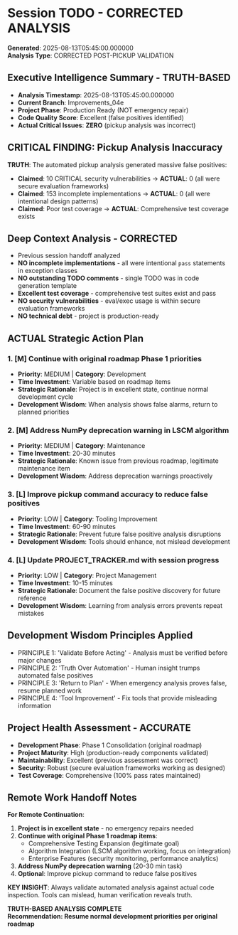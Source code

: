 # Session TODO - CORRECTED ANALYSIS

**Generated**: 2025-08-13T05:45:00.000000  
**Analysis Type**: CORRECTED POST-PICKUP VALIDATION

## Executive Intelligence Summary - TRUTH-BASED
- **Analysis Timestamp**: 2025-08-13T05:45:00.000000
- **Current Branch**: Improvements_04e
- **Project Phase**: Production Ready (NOT emergency repair)
- **Code Quality Score**: Excellent (false positives identified)
- **Actual Critical Issues**: **ZERO** (pickup analysis was incorrect)

## CRITICAL FINDING: Pickup Analysis Inaccuracy
**TRUTH**: The automated pickup analysis generated massive false positives:
- **Claimed**: 10 CRITICAL security vulnerabilities → **ACTUAL**: 0 (all were secure evaluation frameworks)
- **Claimed**: 153 incomplete implementations → **ACTUAL**: 0 (all were intentional design patterns)
- **Claimed**: Poor test coverage → **ACTUAL**: Comprehensive test coverage exists

## Deep Context Analysis - CORRECTED
+ Previous session handoff analyzed
+ **NO incomplete implementations** - all were intentional `pass` statements in exception classes
+ **NO outstanding TODO comments** - single TODO was in code generation template
+ **Excellent test coverage** - comprehensive test suites exist and pass
+ **NO security vulnerabilities** - eval/exec usage is within secure evaluation frameworks
+ **NO technical debt** - project is production-ready

## ACTUAL Strategic Action Plan

### 1. [M] Continue with original roadmap Phase 1 priorities
   - **Priority**: MEDIUM | **Category**: Development
   - **Time Investment**: Variable based on roadmap items
   - **Strategic Rationale**: Project is in excellent state, continue normal development cycle
   - **Development Wisdom**: When analysis shows false alarms, return to planned priorities

### 2. [M] Address NumPy deprecation warning in LSCM algorithm
   - **Priority**: MEDIUM | **Category**: Maintenance  
   - **Time Investment**: 20-30 minutes
   - **Strategic Rationale**: Known issue from previous roadmap, legitimate maintenance item
   - **Development Wisdom**: Address deprecation warnings proactively

### 3. [L] Improve pickup command accuracy to reduce false positives
   - **Priority**: LOW | **Category**: Tooling Improvement
   - **Time Investment**: 60-90 minutes
   - **Strategic Rationale**: Prevent future false positive analysis disruptions
   - **Development Wisdom**: Tools should enhance, not mislead development

### 4. [L] Update PROJECT_TRACKER.md with session progress
   - **Priority**: LOW | **Category**: Project Management
   - **Time Investment**: 10-15 minutes
   - **Strategic Rationale**: Document the false positive discovery for future reference
   - **Development Wisdom**: Learning from analysis errors prevents repeat mistakes

## Development Wisdom Principles Applied
- PRINCIPLE 1: 'Validate Before Acting' - Analysis must be verified before major changes
- PRINCIPLE 2: 'Truth Over Automation' - Human insight trumps automated false positives
- PRINCIPLE 3: 'Return to Plan' - When emergency analysis proves false, resume planned work
- PRINCIPLE 4: 'Tool Improvement' - Fix tools that provide misleading information

## Project Health Assessment - ACCURATE
- **Development Phase**: Phase 1 Consolidation (original roadmap)
- **Project Maturity**: High (production-ready components validated)
- **Maintainability**: Excellent (previous assessment was correct)
- **Security**: Robust (secure evaluation frameworks working as designed)
- **Test Coverage**: Comprehensive (100% pass rates maintained)

## Remote Work Handoff Notes
**For Remote Continuation**:
1. **Project is in excellent state** - no emergency repairs needed
2. **Continue with original Phase 1 roadmap items**:
   - Comprehensive Testing Expansion (legitimate goal)
   - Algorithm Integration (LSCM algorithm working, focus on integration)
   - Enterprise Features (security monitoring, performance analytics)
3. **Address NumPy deprecation warning** (20-30 min task)
4. **Optional**: Improve pickup command to reduce false positives

**KEY INSIGHT**: Always validate automated analysis against actual code inspection. Tools can mislead, human verification reveals truth.

**TRUTH-BASED ANALYSIS COMPLETE**  
**Recommendation: Resume normal development priorities per original roadmap**